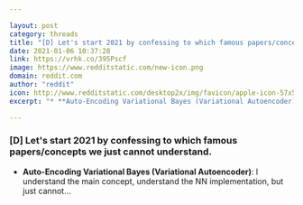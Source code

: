 ```yaml
---

layout: post
category: threads
title: "[D] Let's start 2021 by confessing to which famous papers/concepts we just cannot understand."
date: 2021-01-06 10:37:28
link: https://vrhk.co/395Pscf
image: https://www.redditstatic.com/new-icon.png
domain: reddit.com
author: "reddit"
icon: http://www.redditstatic.com/desktop2x/img/favicon/apple-icon-57x57.png
excerpt: "* **Auto-Encoding Variational Bayes (Variational Autoencoder)**: I understand the main concept, understand the NN implementation, but just cannot..."

---
```


### [D] Let's start 2021 by confessing to which famous papers/concepts we just cannot understand.

* **Auto-Encoding Variational Bayes (Variational Autoencoder)**: I understand the main concept, understand the NN implementation, but just cannot...